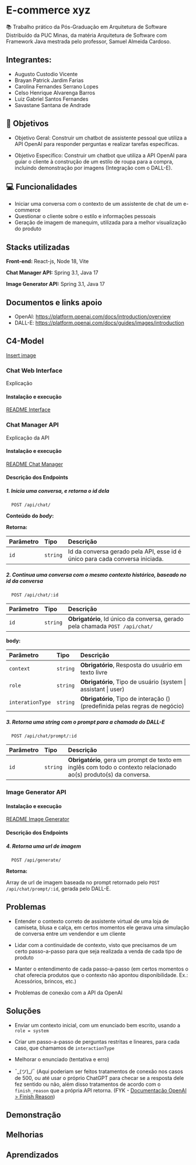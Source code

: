 # E-commerce xyz

📚 Trabalho prático da Pós-Graduação em Arquitetura de Software Distribuído da PUC Minas, da matéria Arquitetura de Software com Framework Java mestrada pelo professor, Samuel Almeida Cardoso.

## Integrantes:

- Augusto Custodio Vicente
- Brayan Patrick Jardim Farias
- Carolina Fernandes Serrano Lopes
- Celso Henrique Alvarenga Barros
- Luiz Gabriel Santos Fernandes
- Savastane Santana de Andrade

## 🎯 Objetivos 

- Objetivo Geral: Construir um chatbot de assistente pessoal que utiliza a API OpenAI para responder perguntas e realizar tarefas específicas.

- Objetivo Específico: Construir um chatbot que utiliza a API OpenAI para guiar o cliente à construção de um estilo de roupa para a compra, incluindo demonstração por imagens (Integração com o DALL-E).

## 💻 Funcionalidades

- Iniciar uma conversa com o contexto de um assistente de chat de um e-commerce
- Questionar o cliente sobre o estilo e informações pessoais
- Geração de imagem de manequim, utilizada para a melhor visualização do produto

## Stacks utilizadas

**Front-end:** React-js, Node 18, Vite

**Chat Manager API:** Spring 3.1, Java 17

**Image Generator API:** Spring 3.1, Java 17

## Documentos e links apoio

- OpenAI: https://platform.openai.com/docs/introduction/overview
- DALL-E: https://platform.openai.com/docs/guides/images/introduction

## C4-Model

[Insert image](https://miro.com/app/board/uXjVM6VZXiw=/)

### Chat Web Interface 
Explicação 

#### Instalação e execução

[README Interface](https://github.com/projeto-afj-grupo-2/shop-assitant-webapp#readme)

### Chat Manager API
Explicação da API

#### Instalação e execução

[README Chat Manager](https://github.com/projeto-afj-grupo-2/gptprojectdemo#readme)

#### Descrição dos Endpoints

##### 1. Inicia uma conversa, e retorna o id dela

```http
  POST /api/chat/
```
**Conteúdo do *body*:**


**Retorna:**

| Parâmetro   | Tipo       | Descrição                                              |
| :---------- | :--------- | :------------------------------------------------------|
| `id`        | `string`   | Id da conversa gerado pela API, esse id é único para cada conversa iniciada.|

##### 2. Continua uma conversa com o mesmo contexto histórico, baseado no id da conversa

```http
  POST /api/chat/:id
```
| Parâmetro   | Tipo       | Descrição                                                                                          |
| :---------- | :--------- | :--------------------------------------------------------------------------------------------------|
| `id`        | `string`   | **Obrigatório**, Id único da conversa, gerado pela chamada `POST /api/chat/`|

**body:**

| Parâmetro   | Tipo       | Descrição                                                                                          |
| :---------- | :--------- | :------------------------------------------------------------|
| `context`       | `string`| **Obrigatório**, Resposta do usuário em texto livre|
| `role`          | `string`| **Obrigatório**, Tipo de usuário (system \| assistant \| user)|
| `interationType`| `string`| **Obrigatório**, Tipo de interação () (predefinida pelas regras de negócio)|

##### 3. Retorna uma string com o prompt para a chamada do DALL-E

```http
  POST /api/chat/prompt/:id
```
| Parâmetro   | Tipo       | Descrição                                                                                          |
| :---------- | :--------- | :--------------------------------------------------------------------------------------------------|
| `id`        | `string`   | **Obrigatório**, gera um prompt de texto em inglês com todo o contexto relacionado ao(s) produto(s) da conversa.|

### Image Generator API

#### Instalação e execução

[README Image Generator](https://github.com/projeto-afj-grupo-2/ai-request-generator#readme)

#### Descrição dos Endpoints

##### 4. Retorna uma url de imagem

```http
  POST /api/generate/
```

**Retorna:**

Array de url de imagem baseada no prompt retornado pelo `POST /api/chat/prompt/:id`, gerada pelo DALL-E.

## Problemas

- Entender o contexto correto de assistente virtual de uma loja de camiseta, blusa e calça, em certos momentos ele gerava uma simulação de conversa entre um vendendor e um cliente

- Lidar com a continuidade de contexto, visto que precisamos de um certo passo-a-passo para que seja realizada a venda de cada tipo de produto

- Manter o entendimento de cada passo-a-passo (em certos momentos o chat oferecia produtos que o contexto não apontou disponibilidade. Ex.: Acessórios, brincos, etc.)

- Problemas de conexão com a API da OpenAI

## Soluções

- Enviar um contexto inicial, com um enunciado bem escrito, usando a `role = system`

- Criar um passo-a-passo de perguntas restritas e lineares, para cada caso, que chamamos de `interactionType`

- Melhorar o enunciado (tentativa e erro)

- ¯\_(ツ)_/¯ (Aqui poderiam ser feitos tratamentos de conexão nos casos de 500, ou até usar o próprio ChatGPT para checar se a resposta dele fez sentido ou não, além disso tratamentos de acordo com o `finish_reason` que a própria API retorna. (FYK - [Documentação OpenAI > Finish Reason](https://platform.openai.com/docs/guides/gpt/chat-completions-response-format))

## Demonstração


## Melhorias


## Aprendizados

